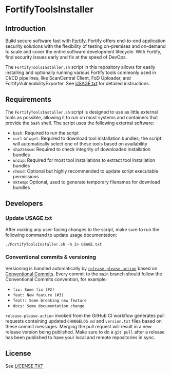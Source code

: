 # FortifyToolsInstaller

## Introduction

Build secure software fast with [Fortify](https://www.microfocus.com/en-us/solutions/application-security). Fortify offers end-to-end application security solutions with the flexibility of testing on-premises and on-demand to scale and cover the entire software
development lifecycle.  With Fortify, find security issues early and fix at the speed of DevOps.

The `FortifyToolsInstaller.sh` script in this repository allows for easily installing and optionally running various Fortify tools commonly used in CI/CD pipelines, like ScanCentral Client, FoD Uploader, and FortifyVulnerabilityExporter. See [USAGE.txt](USAGE.txt) for detailed instructions.

## Requirements

The `FortifyToolsInstaller.sh` script is designed to use as little external tools as possible, allowing it to run on most systems and containers that provide the `bash` shell. The script uses the following external software:

* `bash`: Required to run the script
* `curl` or `wget`: Required to download tool installation bundles; the script will automatically select one of these tools based on availability
* `sha256sum`: Required to check integrity of downloaded installation bundles
* `unzip`: Required for most tool installations to extract tool installation bundles
* `chmod`: Optional but highly recommended to update script executable permissions
* `mktemp`: Optional, used to generate temporary filenames for download bundles

## Developers

### Update USAGE.txt
After making any user-facing changes to the script, make sure to run the following command to update usage documentation:

```
./FortifyToolsInstaller.sh -h 2> USAGE.txt
```

### Conventional commits & versioning

Versioning is handled automatically by [`release-please-action`](https://github.com/google-github-actions/release-please-action) based on [Conventional Commits](https://www.conventionalcommits.org/). Every commit to the `main`
branch should follow the Conventional Commits convention, for example:

* `fix: Some fix (#2)`
* `feat: New feature (#3)`
* `feat!: Some breaking new feature`
* `docs: Some documentation change`

`release-please-action` invoked from the GitHub CI workflow generates pull requests containing updated `CHANGELOG.md` and `version.txt` files based on these commit messages. Merging the pull request will
result in a new release version being published. Make sure to do a `git pull` after a release has been published to have your local and remote repositories in sync.

## License

See [LICENSE.TXT](LICENSE.TXT)

